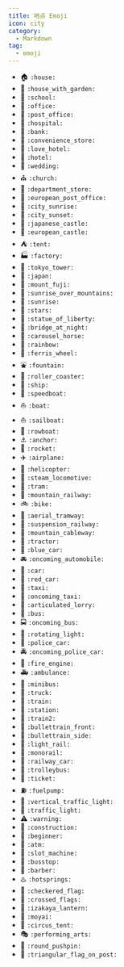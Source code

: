 ```yaml
---
title: 地点 Emoji
icon: city
category:
  - Markdown
tag: 
  - emoji
---
```


- :house: `:house:`
- :house_with_garden: `:house_with_garden:`
- :school: `:school:`
- :office: `:office:`
- :post_office: `:post_office:`
- :hospital: `:hospital:`
- :bank: `:bank:`
- :convenience_store: `:convenience_store:`
- :love_hotel: `:love_hotel:`
- :hotel: `:hotel:`
- :wedding: `:wedding:`
- :church: `:church:`
- :department_store: `:department_store:`
- :european_post_office: `:european_post_office:`
- :city_sunrise: `:city_sunrise:`
- :city_sunset: `:city_sunset:`
- :japanese_castle: `:japanese_castle:`
- :european_castle: `:european_castle:`
- :tent: `:tent:`
- :factory: `:factory:`
- :tokyo_tower: `:tokyo_tower:`
- :japan: `:japan:`
- :mount_fuji: `:mount_fuji:`
- :sunrise_over_mountains: `:sunrise_over_mountains:`
- :sunrise: `:sunrise:`
- :stars: `:stars:`
- :statue_of_liberty: `:statue_of_liberty:`
- :bridge_at_night: `:bridge_at_night:`
- :carousel_horse: `:carousel_horse:`
- :rainbow: `:rainbow:`
- :ferris_wheel: `:ferris_wheel:`
- :fountain: `:fountain:`
- :roller_coaster: `:roller_coaster:`
- :ship: `:ship:`
- :speedboat: `:speedboat:`
- :boat: `:boat:`
- :sailboat: `:sailboat:`
- :rowboat: `:rowboat:`
- :anchor: `:anchor:`
- :rocket: `:rocket:`
- :airplane: `:airplane:`
- :helicopter: `:helicopter:`
- :steam_locomotive: `:steam_locomotive:`
- :tram: `:tram:`
- :mountain_railway: `:mountain_railway:`
- :bike: `:bike:`
- :aerial_tramway: `:aerial_tramway:`
- :suspension_railway: `:suspension_railway:`
- :mountain_cableway: `:mountain_cableway:`
- :tractor: `:tractor:`
- :blue_car: `:blue_car:`
- :oncoming_automobile: `:oncoming_automobile:`
- :car: `:car:`
- :red_car: `:red_car:`
- :taxi: `:taxi:`
- :oncoming_taxi: `:oncoming_taxi:`
- :articulated_lorry: `:articulated_lorry:`
- :bus: `:bus:`
- :oncoming_bus: `:oncoming_bus:`
- :rotating_light: `:rotating_light:`
- :police_car: `:police_car:`
- :oncoming_police_car: `:oncoming_police_car:`
- :fire_engine: `:fire_engine:`
- :ambulance: `:ambulance:`
- :minibus: `:minibus:`
- :truck: `:truck:`
- :train: `:train:`
- :station: `:station:`
- :train2: `:train2:`
- :bullettrain_front: `:bullettrain_front:`
- :bullettrain_side: `:bullettrain_side:`
- :light_rail: `:light_rail:`
- :monorail: `:monorail:`
- :railway_car: `:railway_car:`
- :trolleybus: `:trolleybus:`
- :ticket: `:ticket:`
- :fuelpump: `:fuelpump:`
- :vertical_traffic_light: `:vertical_traffic_light:`
- :traffic_light: `:traffic_light:`
- :warning: `:warning:`
- :construction: `:construction:`
- :beginner: `:beginner:`
- :atm: `:atm:`
- :slot_machine: `:slot_machine:`
- :busstop: `:busstop:`
- :barber: `:barber:`
- :hotsprings: `:hotsprings:`
- :checkered_flag: `:checkered_flag:`
- :crossed_flags: `:crossed_flags:`
- :izakaya_lantern: `:izakaya_lantern:`
- :moyai: `:moyai:`
- :circus_tent: `:circus_tent:`
- :performing_arts: `:performing_arts:`
- :round_pushpin: `:round_pushpin:`
- :triangular_flag_on_post: `:triangular_flag_on_post:`